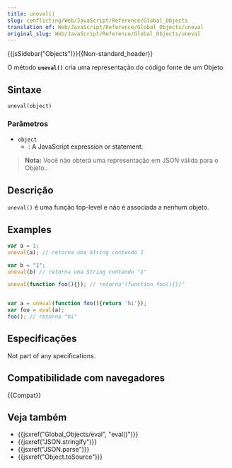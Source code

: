 ```yaml
---
title: uneval()
slug: conflicting/Web/JavaScript/Reference/Global_Objects
translation_of: Web/JavaScript/Reference/Global_Objects/uneval
original_slug: Web/JavaScript/Reference/Global_Objects/uneval
---
```

{{jsSidebar("Objects")}}{{Non-standard_header}}

O método **`uneval()`** cria uma representação do código fonte de um Objeto.

## Sintaxe

```
uneval(object)
```

### Parâmetros

- `object`
  - : A JavaScript expression or statement.

> **Nota:** Você não obterá uma representação em JSON válida para o Objeto..

## Descrição

`uneval()` é uma função top-level e não é associada a nenhum objeto.

## Examples

```js
var a = 1;
uneval(a); // retorna uma String contendo 1

var b = "1";
uneval(b) // retorna uma String contendo "1"

uneval(function foo(){}); // retorna"(function foo(){})"


var a = uneval(function foo(){return 'hi'});
var foo = eval(a);
foo(); // retorna "hi"
```

## Especificações

Not part of any specifications.

## Compatibilidade com navegadores

{{Compat}}

## Veja também

- {{jsxref("Global_Objects/eval", "eval()")}}
- {{jsxref("JSON.stringify")}}
- {{jsxref("JSON.parse")}}
- {{jsxref("Object.toSource")}}
